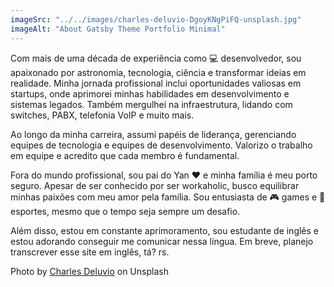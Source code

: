 ```yaml
---
imageSrc: "../../images/charles-deluvio-DgoyKNgPiFQ-unsplash.jpg"
imageAlt: "About Gatsby Theme Portfolio Minimal"
---
```


Com mais de uma década de experiência como 💻 desenvolvedor, sou apaixonado por astronomia, tecnologia, ciência e transformar ideias em realidade. Minha jornada profissional inclui oportunidades valiosas em startups, onde aprimorei minhas habilidades em desenvolvimento e sistemas legados. Também mergulhei na infraestrutura, lidando com switches, PABX, telefonia VoIP e muito mais.

Ao longo da minha carreira, assumi papéis de liderança, gerenciando equipes de tecnologia e equipes de desenvolvimento. Valorizo o trabalho em equipe e acredito que cada membro é fundamental.

Fora do mundo profissional, sou pai do Yan ❤️ e minha família é meu porto seguro. Apesar de ser conhecido por ser workaholic, busco equilibrar minhas paixões com meu amor pela família. Sou entusiasta de 🎮 games e 🏃 esportes, mesmo que o tempo seja sempre um desafio.

Além disso, estou em constante aprimoramento, sou estudante de inglês e estou adorando conseguir me comunicar nessa língua. Em breve, planejo transcrever esse site em inglês, tá? rs.




Photo by <a href="https://unsplash.com/@charlesdeluvio?utm_source=unsplash&utm_medium=referral&utm_content=creditCopyText" target="_blank" rel="nofollow noopener noreferrer" aria-label="External Link"><u>Charles Deluvio</u></a> on Unsplash
